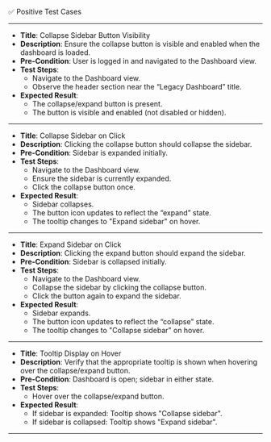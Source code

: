 ✅ Positive Test Cases

---
* **Title**: Collapse Sidebar Button Visibility
* **Description**: Ensure the collapse button is visible and enabled when the dashboard is loaded.
* **Pre-Condition**: User is logged in and navigated to the Dashboard view.
* **Test Steps**:
  * Navigate to the Dashboard view.
  * Observe the header section near the “Legacy Dashboard” title.
* **Expected Result**:
  * The collapse/expand button is present.
  * The button is visible and enabled (not disabled or hidden).
---
* **Title**: Collapse Sidebar on Click
* **Description**: Clicking the collapse button should collapse the sidebar.
* **Pre-Condition**: Sidebar is expanded initially.
* **Test Steps**:
  * Navigate to the Dashboard view.
  * Ensure the sidebar is currently expanded.
  * Click the collapse button once.
* **Expected Result**:
  * Sidebar collapses.
  * The button icon updates to reflect the “expand” state.
  * The tooltip changes to "Expand sidebar" on hover.
---
* **Title**: Expand Sidebar on Click
* **Description**: Clicking the expand button should expand the sidebar.
* **Pre-Condition**: Sidebar is collapsed initially.
* **Test Steps**:
  * Navigate to the Dashboard view.
  * Collapse the sidebar by clicking the collapse button.
  * Click the button again to expand the sidebar.
* **Expected Result**:
  * Sidebar expands.
  * The button icon updates to reflect the “collapse” state.
  * The tooltip changes to "Collapse sidebar" on hover.
---
* **Title**: Tooltip Display on Hover
* **Description**: Verify that the appropriate tooltip is shown when hovering over the collapse/expand button.
* **Pre-Condition**: Dashboard is open; sidebar in either state.
* **Test Steps**:
  * Hover over the collapse/expand button.
* **Expected Result**:
  * If sidebar is expanded: Tooltip shows "Collapse sidebar".
  * If sidebar is collapsed: Tooltip shows "Expand sidebar".
---